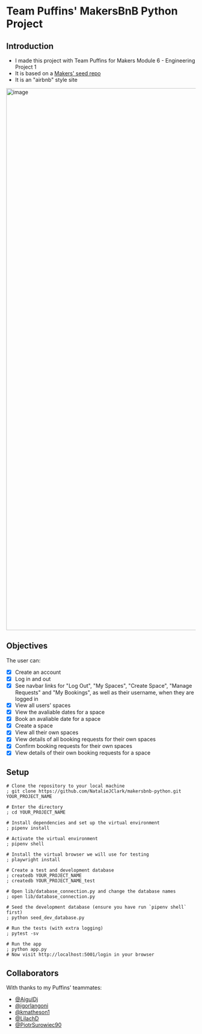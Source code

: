 # Team Puffins' MakersBnB Python Project

## Introduction
- I made this project with Team Puffins for Makers Module 6 - Engineering Project 1
- It is based on a [Makers' seed repo](https://github.com/makersacademy/makersbnb-python-seed) 
- It is an "airbnb" style site
<img width="1440" alt="image" src="https://github.com/NatalieJClark/makersbnb-python/assets/107806810/e1a0a959-0042-4800-8772-83540d47ad57">

## Objectives
The user can:
- [x] Create an account
- [x] Log in and out
- [x] See navbar links for "Log Out", "My Spaces", "Create Space", "Manage Requests" and "My Bookings", as well as their username, when they are logged in
- [x] View all users' spaces
- [x] View the avaliable dates for a space
- [x] Book an avaliable date for a space
- [x] Create a space
- [x] View all their own spaces
- [x] View details of all booking requests for their own spaces
- [x] Confirm booking requests for their own spaces
- [x] View details of their own booking requests for a space

## Setup
```shell
# Clone the repository to your local machine
; git clone https://github.com/NatalieJClark/makersbnb-python.git YOUR_PROJECT_NAME

# Enter the directory
; cd YOUR_PROJECT_NAME

# Install dependencies and set up the virtual environment
; pipenv install

# Activate the virtual environment
; pipenv shell

# Install the virtual browser we will use for testing
; playwright install

# Create a test and development database
; createdb YOUR_PROJECT_NAME
; createdb YOUR_PROJECT_NAME_test

# Open lib/database_connection.py and change the database names
; open lib/database_connection.py

# Seed the development database (ensure you have run `pipenv shell` first)
; python seed_dev_database.py

# Run the tests (with extra logging)
; pytest -sv

# Run the app
; python app.py
# Now visit http://localhost:5001/login in your browser
```
## Collaborators

With thanks to my Puffins' teammates:
- [@AigulDj](https://github.com/AigulDj)
- [@igorlangoni](https://github.com/igorlangoni)
- [@kmatheson1](https://github.com/kmatheson1)
- [@LilachD](https://github.com/LilachD)
- [@PiotrSurowiec90](https://github.com/PiotrSurowiec90)
